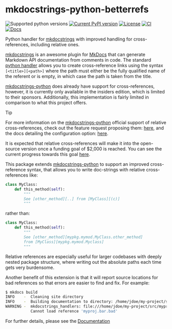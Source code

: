 # mkdocstrings-python-betterrefs

![Supported python versions](https://img.shields.io/pypi/pyversions/mkdocstrings-python-betterrefs.svg)
[![Current PyPI version](https://img.shields.io/pypi/v/mkdocstrings-python-betterrefs.svg)](https://pypi.org/project/mkdocstrings-python-betterrefs/)
[![License](https://img.shields.io/github/license/ItsDrike/mkdocstrings-python-betterrefs)](https://github.com/ItsDrike/mkdocstrings-python-betterrefs/blob/main/LICENSE.txt)
[![CI](https://github.com/ItsDrike/mkdocstrings-python-betterrefs/actions/workflows/main.yml/badge.svg)](https://github.com/ItsDrike/mkdocstrings-python-betterrefs/actions/workflows/main.yml)
[![Docs](https://github.com/ItsDrike/mkdocstrings-python-betterrefs/actions/workflows/mkdocs.yml/badge.svg)](https://itsdrike.github.io/mkdocstrings-python-betterrefs)

Python handler for [mkdocstrings] with improved handling for cross-references, including relative ones.

[mkdocstrings] is an awesome plugin for [MkDocs] that can generate Markdown API documentation from comments in code. The
standard [python handler][mkdocstrings-python] allows you to create cross-reference links using the syntax
`[<title>][<path>]` where the path must either be the fully qualified name of the referent or is empty, in which case
the path is taken from the title.

[mkdocstrings-python] does already have support for cross-references, however, it is currently only available in the
insiders edition, which is limited to their sponsors. Additionally, this implementation is fairly limited in comparison
to what this project offers.

> [!TIP]
> For more information on the [mkdocstrings-python] official support of relative cross-references, check out the feature
> request proposing them: [here][official-xrefs-issue], and the docs detailing the configuration option:
> [here][official-xrefs-docs].
>
> It is expected that relative cross-references will make it into the open-source version once a funding goal of $2,000
> is reached. You can see the current progress towards this goal [here][official-xrefs-funding-goal].

This package extends [mkdocstrings-python] to support an improved cross-reference syntax, that allows you to write
doc-strings with relative cross-references like:

```python
class MyClass:
    def this_method(self):
        """
        See [other_method][..] from [MyClass][(c)]
        """
```

rather than:

```python
class MyClass:
    def this_method(self):
        """
        See [other_method][mypkg.mymod.MyClass.other_method]
        from [MyClass][mypkg.mymod.Myclass]
        """
```

Relative references are especially useful for larger codebases with deeply nested package structure, where writing out
the absolute paths each time gets very burdensome.

Another benefit of this extension is that it will report source locations for bad references so that errors are easier
to find and fix. For example:

```bash
$ mkdocs build
INFO    -  Cleaning site directory
INFO    -  Building documentation to directory: /home/jdoe/my-project/site
WARNING -  mkdocstrings_handlers: file:///home/jdoe/my-project/src/myproj/bar.py:16:
           Cannot load reference 'myproj.bar.bad'
```

For further details, please see the [Documentation](https://itsdrike.github.io/mkdocstrings-python-betterrefs)

[MkDocs]: https://mkdocs.readthedocs.io/
[mkdocstrings]: https://github.com/mkdocstrings/mkdocstrings
[mkdocstrings-python]: https://github.com/mkdocstrings/python
[official-xrefs-issue]: https://github.com/mkdocstrings/python/issues/27
[official-xrefs-docs]: https://mkdocstrings.github.io/python/usage/configuration/docstrings/?h=relative#relative_crossrefs
[official-xrefs-funding-goal]: https://mkdocstrings.github.io/python/insiders/#funding
